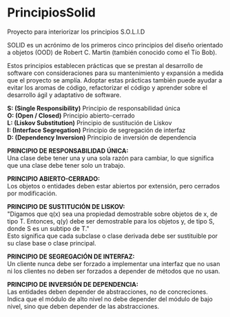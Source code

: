 # PrincipiosSolid
Proyecto para interiorizar los principios S.O.L.I.D

SOLID es un acrónimo de los primeros cinco principios del diseño orientado a objetos (OOD) de Robert C. Martin (también conocido como el Tío Bob).<br>

Estos principios establecen prácticas que se prestan al desarrollo de software con consideraciones para su mantenimiento y expansión a medida que el proyecto se amplía. Adoptar estas prácticas también puede ayudar a evitar los aromas de código, refactorizar el código y aprender sobre el desarrollo ágil y adaptativo de software.<br>

**S: (Single Responsibility)** Principio de responsabilidad única<br>
**O: (Open / Closed)** Principio abierto-cerrado<br>
**L: (Liskov Substitution)** Principio de sustitución de Liskov<br>
**I: (Interface Segregation)** Principio de segregación de interfaz<br>
**D: (Dependency Inversion)** Principio de inversión de dependencia<br>

**PRINCIPIO DE RESPONSABILIDAD ÚNICA:**<br>
Una clase debe tener una y una sola razón para cambiar, lo que significa que una clase debe tener solo un trabajo.<br>

**PRINCIPIO ABIERTO-CERRADO:**<br>
Los objetos o entidades deben estar abiertos por extensión, pero cerrados por modificación.<br>

**PRINCIPIO DE SUSTITUCIÓN DE LISKOV:**<br>
"Digamos que q(x) sea una propiedad demostrable sobre objetos de x, de tipo T. Entonces, q(y) debe ser demostrable para los objetos y, de tipo S, donde S es un subtipo de T."</br>
Esto significa que cada subclase o clase derivada debe ser sustituible por su clase base o clase principal.<br>

**PRINCIPIO DE SEGREGACIÓN DE INTERFAZ:**<br>
Un cliente nunca debe ser forzado a implementar una interfaz que no usan ni los clientes no deben ser forzados a depender de métodos que no usan.<br>

**PRINCIPIO DE INVERSIÓN DE DEPENDENCIA:**<br>
Las entidades deben depender de abstracciones, no de concreciones. Indica que el módulo de alto nivel no debe depender del módulo de bajo nivel, sino que deben depender de las abstracciones.<br>
